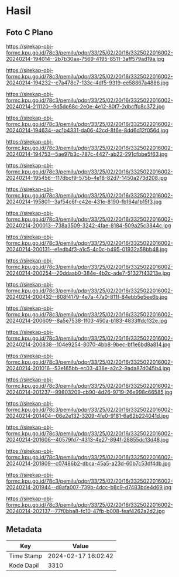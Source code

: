 # Hasil

## Foto C Plano

https://sirekap-obj-formc.kpu.go.id/78c3/pemilu/pdpr/33/25/02/20/16/3325022016002-20240214-194014--2b7b30aa-7569-4195-8511-3aff579ad19a.jpg

https://sirekap-obj-formc.kpu.go.id/78c3/pemilu/pdpr/33/25/02/20/16/3325022016002-20240214-194232--c7a478c7-133c-4df5-9319-ee58867a4886.jpg

https://sirekap-obj-formc.kpu.go.id/78c3/pemilu/pdpr/33/25/02/20/16/3325022016002-20240214-211120--9d5dc68c-2e0e-4e12-80f7-2dbcffc8c372.jpg

https://sirekap-obj-formc.kpu.go.id/78c3/pemilu/pdpr/33/25/02/20/16/3325022016002-20240214-194634--ac1b4331-da06-42cd-8f6e-8dd6d12f056d.jpg

https://sirekap-obj-formc.kpu.go.id/78c3/pemilu/pdpr/33/25/02/20/16/3325022016002-20240214-194753--5ae97b3c-787c-4427-ab22-291cfbbe5f63.jpg

https://sirekap-obj-formc.kpu.go.id/78c3/pemilu/pdpr/33/25/02/20/16/3325022016002-20240214-195456--117dbcf9-575b-4e18-82d7-1450a273d208.jpg

https://sirekap-obj-formc.kpu.go.id/78c3/pemilu/pdpr/33/25/02/20/16/3325022016002-20240214-195801--3af54c6f-c42e-431e-8190-fb164a1b15f3.jpg

https://sirekap-obj-formc.kpu.go.id/78c3/pemilu/pdpr/33/25/02/20/16/3325022016002-20240214-200013--738a3509-3242-4fae-8184-509a25c3844c.jpg

https://sirekap-obj-formc.kpu.go.id/78c3/pemilu/pdpr/33/25/02/20/16/3325022016002-20240214-200131--e1edb4f3-a1c5-4c0c-b495-01932a58bb48.jpg

https://sirekap-obj-formc.kpu.go.id/78c3/pemilu/pdpr/33/25/02/20/16/3325022016002-20240214-200254--20ddaab0-384e-4b2c-ade7-51327f43213e.jpg

https://sirekap-obj-formc.kpu.go.id/78c3/pemilu/pdpr/33/25/02/20/16/3325022016002-20240214-200432--608f4179-4e7a-47a0-811f-84ebb5e5ee6b.jpg

https://sirekap-obj-formc.kpu.go.id/78c3/pemilu/pdpr/33/25/02/20/16/3325022016002-20240214-200609--8a5e7538-1f03-450a-b183-4833ffdc132e.jpg

https://sirekap-obj-formc.kpu.go.id/78c3/pemilu/pdpr/33/25/02/20/16/3325022016002-20240214-200838--104e9254-8070-4bb8-9bec-bf1e6bd8a814.jpg

https://sirekap-obj-formc.kpu.go.id/78c3/pemilu/pdpr/33/25/02/20/16/3325022016002-20240214-201016--53e165bb-ec03-438e-a2c2-9ada87d045b4.jpg

https://sirekap-obj-formc.kpu.go.id/78c3/pemilu/pdpr/33/25/02/20/16/3325022016002-20240214-201237--99803209-cb90-4d26-9719-26e998c66585.jpg

https://sirekap-obj-formc.kpu.go.id/78c3/pemilu/pdpr/33/25/02/20/16/3325022016002-20240214-201404--06e2e132-3209-4fe0-9181-6a62b224041d.jpg

https://sirekap-obj-formc.kpu.go.id/78c3/pemilu/pdpr/33/25/02/20/16/3325022016002-20240214-201606--40579fd7-4313-4e27-894f-28855dc13d48.jpg

https://sirekap-obj-formc.kpu.go.id/78c3/pemilu/pdpr/33/25/02/20/16/3325022016002-20240214-201809--c07486b2-dbca-45a5-a23d-60b7c53df4db.jpg

https://sirekap-obj-formc.kpu.go.id/78c3/pemilu/pdpr/33/25/02/20/16/3325022016002-20240214-201944--d8afa007-739b-4dcc-b8c9-d7483bde4d69.jpg

https://sirekap-obj-formc.kpu.go.id/78c3/pemilu/pdpr/33/25/02/20/16/3325022016002-20240214-202137--77f0bba8-fc10-47fb-b008-feaf4262a2d2.jpg


## Metadata

| Key        | Value               |
| ---------- | ------------------- |
| Time Stamp | 2024-02-17 16:02:42 |
| Kode Dapil | 3310                |



